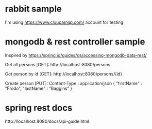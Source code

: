 # rabbit sample
I'm using https://www.cloudamqp.com/ account for testing

# mongodb & rest controller sample
Inspired by https://spring.io/guides/gs/accessing-mongodb-data-rest/

Get all persons [GET]:
http://localhost:8080/persons

Get person by id [GET]:
http://localhost:8080/persons/{id}

Create person [PUT]:
Content-Type : application/json
{  "firstName" : "Frodo",  "lastName" : "Baggins" }

# spring rest docs

http://localhost:8080/docs/api-guide.html
